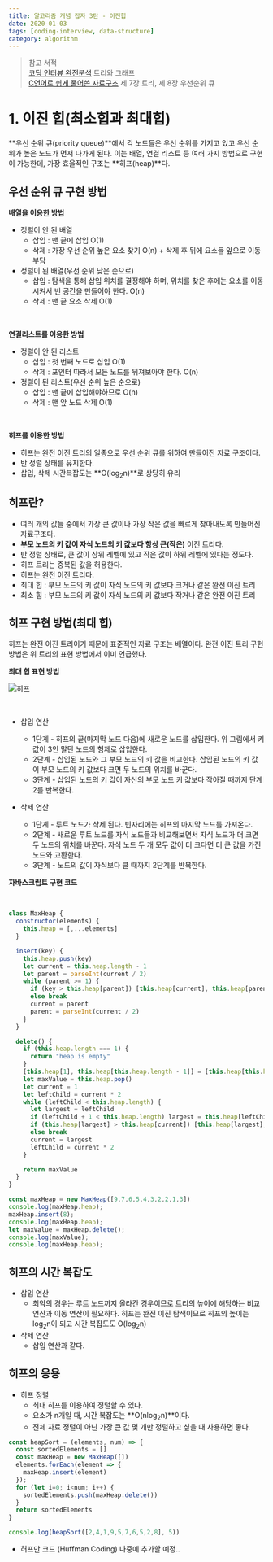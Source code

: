 ```yaml
---
title: 알고리즘 개념 잡자 3탄 - 이진힙
date: 2020-01-03
tags: [coding-interview, data-structure]
category: algorithm
---
```


> 참고 서적<br/>
> [코딩 인터뷰 완전분석](https://www.aladin.co.kr/shop/wproduct.aspx?ItemId=115116545) 트리와 그래프<br/>
> [C언어로 쉽게 풀어쓴 자료구조](http://www.yes24.com/Product/Goods/69750539) 제 7장 트리, 제 8장 우선순위 큐

# 1. 이진 힙(최소힙과 최대힙)
**우선 순위 큐(priority queue)**에서 각 노드들은 우선 순위를 가지고 있고 우선 순위가 높은 노드가 먼저 나가게 된다. 이는 배열, 연결 리스트 등 여러 가지 방법으로 구현이 가능한데, 가장 효율적인 구조는 **히프(heap)**다.

## 우선 순위 큐 구현 방법
**배열을 이용한 방법**
- 정렬이 안 된 배열
  - 삽입 : 맨 끝에 삽입 O(1)
  - 삭제 : 가장 우선 순위 높은 요소 찾기 O(n) + 삭제 후 뒤에 요소들 앞으로 이동 부담
- 정렬이 된 배열(우선 순위 낮은 순으로)
  - 삽입 : 탐색을 통해 삽입 위치를 결정해야 하며, 위치를 찾은 후에는 요소를 이동시켜서 빈 공간을 만들어야 한다. O(n)
  - 삭제 : 맨 끝 요소 삭제 O(1)

<br/>

**연결리스트를 이용한 방법**
  - 정렬이 안 된 리스트
    - 삽입 : 첫 번째 노드로 삽입 O(1)
    - 삭제 : 포인터 따라서 모든 노드를 뒤져보아야 한다. O(n)
  - 정렬이 된 리스트(우선 순위 높은 순으로)
    - 삽입 : 맨 끝에 삽입해야하므로 O(n)
    - 삭제 : 맨 앞 노드 삭제 O(1)
<br/>

**히프를 이용한 방법**
- 히프는 완전 이진 트리의 일종으로 우선 순위 큐를 위하여 만들어진 자료 구조이다.
- 반 정렬 상태를 유지한다.
- 삽입, 삭제 시간복잡도는 **O(log<sub>2</sub>n)**로 상당히 유리

## 히프란?
- 여러 개의 값들 중에서 가장 큰 값이나 가장 작은 값을 빠르게 찾아내도록 만들어진 자료구조다.
- **부모 노드의 키 값이 자식 노드의 키 값보다 항상 큰(작은)** 이진 트리다.
- 반 정렬 상태로, 큰 값이 상위 레벨에 있고 작은 값이 하위 레벨에 있다는 정도다.
- 히프 트리는 중복된 값을 허용한다.
- 히프는 <span class="clr-note">완전 이진 트리</span>다.
- 최대 힙 : 부모 노드의 키 값이 자식 노드의 키 값보다 크거나 같은 완전 이진 트리
- 최소 힙 : 부모 노드의 키 값이 자식 노드의 키 값보다 작거나 같은 완전 이진 트리

## 히프 구현 방법(최대 힙)
히프는 완전 이진 트리이기 때문에 표준적인 자료 구조는 배열이다. 완전 이진 트리 구현 방법은 위 트리의 표현 방법에서 이미 언급했다.

**최대 힙 표현 방법** 
<br/>

![히프](/assets/images/2020-01-03-img/3.png)

<br/>

- 삽입 연산
  - 1단계 - 히프의 끝(마지막 노드 다음)에 새로운 노드를 삽입한다. <span class="clr-grey">위 그림에서 키 값이 3인 말단 노드의 형제로 삽입한다.</span>
  - 2단계 - 삽입된 노드와 그 부모 노드의 키 값을 비교한다. 삽입된 노드의 키 값이 부모 노드의 키 값보다 크면 두 노드의 위치를 바꾼다.
  - 3단계 - 삽입된 노드의 키 값이 자신의 부모 노드 키 값보다 작아질 때까지 단계 2를 반복한다.

- 삭제 연산
  - 1단계 - 루트 노드가 삭제 된다. 빈자리에는 히프의 마지막 노드를 가져온다.
  - 2단계 - 새로운 루트 노드를 자식 노드들과 비교해보면서 자식 노드가 더 크면 두 노드의 위치를 바꾼다. 자식 노드 두 개 모두 값이 더 크다면 더 큰 값을 가진 노드와 교환한다.
  - 3단계 - 노드의 값이 자식보다 클 때까지 2단계를 반복한다.

**자바스크립트 구현 코드** 

<br/>

```javascript
class MaxHeap {
  constructor(elements) {
    this.heap = [,...elements]
  }

  insert(key) {
    this.heap.push(key)
    let current = this.heap.length - 1
    let parent = parseInt(current / 2)
    while (parent >= 1) {
      if (key > this.heap[parent]) [this.heap[current], this.heap[parent]] = [this.heap[parent], this.heap[current]]
      else break
      current = parent
      parent = parseInt(current / 2)
    }
  }

  delete() {
    if (this.heap.length === 1) {
      return "heap is empty"
    }
    [this.heap[1], this.heap[this.heap.length - 1]] = [this.heap[this.heap.length - 1], this.heap[1]]
    let maxValue = this.heap.pop()
    let current = 1
    let leftChild = current * 2
    while (leftChild < this.heap.length) {
      let largest = leftChild
      if (leftChild + 1 < this.heap.length) largest = this.heap[leftChild] < this.heap[leftChild + 1] ? leftChild + 1 : leftChild
      if (this.heap[largest] > this.heap[current]) [this.heap[largest], this.heap[current]] = [this.heap[current], this.heap[largest]]
      else break
      current = largest
      leftChild = current * 2
    }

    return maxValue
  }
}

const maxHeap = new MaxHeap([9,7,6,5,4,3,2,2,1,3])
console.log(maxHeap.heap);
maxHeap.insert(8);
console.log(maxHeap.heap);
let maxValue = maxHeap.delete();
console.log(maxValue);
console.log(maxHeap.heap);

```

## 히프의 시간 복잡도
- 삽입 연산
  - 최악의 경우는 루트 노드까지 올라간 경우이므로 트리의 높이에 해당하는 비교 연산과 이동 연산이 필요하다. 히프는 완전 이진 탐색이므로 히프의 높이는 log<sub>2</sub>n이 되고 시간 복잡도도 O(log<sub>2</sub>n)
- 삭제 연산
  - 삽입 연산과 같다.

## 히프의 응용

- 히프 정렬
  - 최대 히프를 이용하여 정렬할 수 있다.
  - 요소가 n개일 때, 시간 복잡도는 **O(nlog<sub>2</sub>n)**이다.
  - 전체 자료 정렬이 아닌 가장 큰 값 몇 개만 정렬하고 싶을 때 사용하면 좋다.

```javascript
const heapSort = (elements, num) => {
  const sortedElements = []
  const maxHeap = new MaxHeap([])
  elements.forEach(element => {
    maxHeap.insert(element)
  });
  for (let i=0; i<num; i++) {
    sortedElements.push(maxHeap.delete())
  }
  return sortedElements
}

console.log(heapSort([2,4,1,9,5,7,6,5,2,8], 5))
```

- 허프만 코드 (Huffman Coding) <span class="clr-grey">나중에 추가할 예정..</span>

